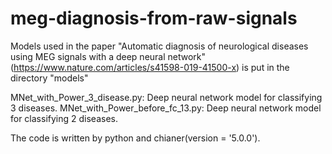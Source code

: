 # meg-diagnosis-from-raw-signals

Models used in the paper 
"Automatic diagnosis of neurological diseases using MEG signals with a deep neural network"
(https://www.nature.com/articles/s41598-019-41500-x)
is put in the directory "models"

<File discriptions>
MNet_with_Power_3_disease.py: Deep neural network model for classifying 3 diseases.
MNet_with_Power_before_fc_13.py: Deep neural network model for classifying 2 diseases.

The code is written by python and chianer(version = '5.0.0').
